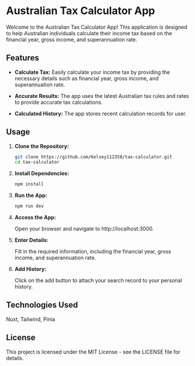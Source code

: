 # Australian Tax Calculator App

Welcome to the Australian Tax Calculator App! This application is designed to help Australian individuals calculate their income tax based on the financial year, gross income, and superannuation rate.

## Features

- **Calculate Tax:** Easily calculate your income tax by providing the necessary details such as financial year, gross income, and superannuation rate.

- **Accurate Results:** The app uses the latest Australian tax rules and rates to provide accurate tax calculations.

- **Calculated History:** The app stores recent calculation records for user.

## Usage

1. **Clone the Repository:**
   ```bash
   git clone https://github.com/Kelsey112358/tax-calculator.git
   cd tax-calculator

2. **Install Dependencies:**
   ```bash
   npm install

3. **Run the App:**
   ```bash
   npm run dev

4. **Access the App:**

   Open your browser and navigate to http://localhost:3000.

5. **Enter Details:**

   Fill in the required information, including the financial year, gross income, and superannuation rate.

6. **Add History:**
   
   Click on the add button to attach your search record to your personal history.

## Technologies Used
Nuxt, Tailwind, Pinia

## License
This project is licensed under the MIT License - see the LICENSE file for details.